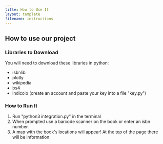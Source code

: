 ```yaml
---
title: How to Use It
layout: template
filename: instructions
---
```


## How to use our project

### Libraries to Download
You will need to download these libraries in python:
- isbnlib
- plotly
- wikipedia
- bs4
- indicoio (create an account and paste your key into a file "key.py")

### How to Run It
1. Run "python3 integration.py" in the terminal
2. When prompted use a barcode scanner on the book or enter an isbn number.
3. A map with the book's locations will appear! At the top of the page there will be information
